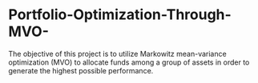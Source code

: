 # Portfolio-Optimization-Through-MVO-
The objective of this project is to utilize Markowitz mean-variance optimization (MVO) to allocate funds among a group of assets in order to generate the highest possible performance. 
